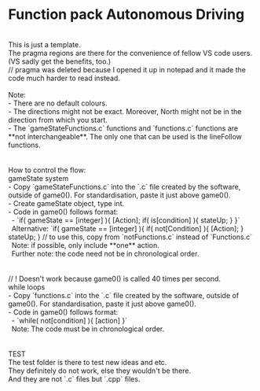 # Function pack Autonomous Driving

<br>
This is just a template. <br> 
The pragma regions are there for the convenience of fellow VS code users. (VS sadly get the benefits, too.) <br>
// pragma was deleted because I opened it up in notepad and it made the code much harder to read instead. 
<br> 
<br>
Note: <br> 
- There are no default colours. <br> 
- The directions might not be exact. Moreover, North might not be in the direction from which you start. <br>
- The `gameStateFunctions.c` functions and `functions.c` functions are **not interchangeable**. The only one that can be used is the lineFollow functions. <br>
<br> 
<br>
How to control the flow: <br> 
gameState system <br>
- Copy `gameStateFunctions.c` into the `.c` file created by the software, outside of game0(). For standardisation, paste it just above game0(). <br> 
- Create gameState object, type int. <br> 
- Code in game0() follows format: <br> 
&ensp;- `if( gameState == [integer] ){ [Action]; if( is[condition] ){ stateUp; } }` <br> 
&ensp;Alternative: `if( gameState == [integer] ){ if( not[Condition] ){ [Action]; } stateUp; } // to use this, copy from `notFunctions.c` instead of `Functions.c`<br>
&ensp;Note: if possible, only include **one** action. <br>
&ensp;Further note: the code need not be in chronological order. <br>
<br> 
<br>
// ! Doesn't work because game0() is called 40 times per second.<br> 
while loops <br> 
- Copy `functions.c` into the `.c` file created by the software, outside of game0(). For standardisation, paste it just above game0(). <br>
- Code in game0() follows format: <br> 
&ensp;- `while( not[condition] ){ [action] }` <Br>
&ensp;Note: The code must be in chronological order. <br>
<br> 
<br> 
TEST <br>
The test folder is there to test new ideas and etc. <br> 
They definitely do not work, else they wouldn't be there. <br>
And they are not `.c` files but `.cpp` files. <br>
